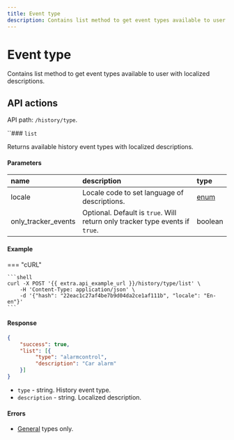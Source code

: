 ```yaml
---
title: Event type
description: Contains list method to get event types available to user with localized descriptions.
---
```


# Event type

Contains list method to get event types available to user with localized descriptions.


## API actions

API path: `/history/type`.

``### `list`

Returns available history event types with localized descriptions.

#### Parameters

| name                | description                                                                  | type                                           |
|:--------------------|:-----------------------------------------------------------------------------|:-----------------------------------------------|
| locale              | Locale code to set language of descriptions.                                 | [enum](../../../getting-started/introduction.md#data-types) |
| only_tracker_events | Optional. Default is `true`. Will return only tracker type events if `true`. | boolean                                        |

#### Example

=== "cURL"

    ```shell
    curl -X POST '{{ extra.api_example_url }}/history/type/list' \
        -H 'Content-Type: application/json' \
        -d '{"hash": "22eac1c27af4be7b9d04da2ce1af111b", "locale": "En-en"}'
    ```

#### Response

```json
{
    "success": true, 
    "list": [{
         "type": "alarmcontrol",
         "description": "Car alarm" 
    }]
}
```

* `type` - string. History event type.
* `description` - string. Localized description.

#### Errors

* [General](../../../getting-started/errors.md#error-codes) types only.
